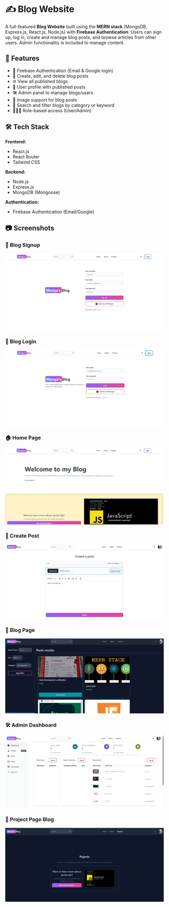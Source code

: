 # ✍️ Blog Website

A full-featured **Blog Website** built using the **MERN stack** (MongoDB, Express.js, React.js, Node.js) with **Firebase Authentication**. Users can sign up, log in, create and manage blog posts, and browse articles from other users. Admin functionality is included to manage content.

## 🚀 Features

- 🔐 Firebase Authentication (Email & Google login)
- 📝 Create, edit, and delete blog posts
- 🌐 View all published blogs
- 👤 User profile with published posts
- 🛠️ Admin panel to manage blogs/users
- 📸 Image support for blog posts
- 🔎 Search and filter blogs by category or keyword
- 🧑‍🤝‍🧑 Role-based access (User/Admin)

## 🛠️ Tech Stack

**Frontend:**
- React.js
- React Router
- Tailwind CSS 

**Backend:**
- Node.js
- Express.js
- MongoDB (Mongoose)

**Authentication:**
- Firebase Authentication (Email/Google)


## 📷 Screenshots



### 🔐 Blog Signup
![Signup](images/blogsignup.png)

### 🔑 Blog Login
![Login](images/bloglogin.png)


### 🏠 Home Page
![Home](images/home.png)

### 📝 Create Post
![Create Post](images/createpost.png)

### 📖 Blog Page
![Blog Page](images/blogpage.png)

### 🛠️ Admin Dashboard
![Dashboard](images/Dashboard.png)

### 📂 Project Page Blog
![Project Page Blog](images/projectpageblog.png)


